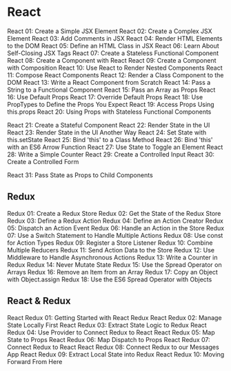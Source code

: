 # React

React 01: Create a Simple JSX Element
React 02: Create a Complex JSX Element
React 03: Add Comments in JSX
React 04: Render HTML Elements to the DOM
React 05: Define an HTML Class in JSX
React 06: Learn About Self-Closing JSX Tags
React 07: Create a Stateless Functional Component
React 08: Create a Component with React
React 09: Create a Component with Composition
React 10: Use React to Render Nested Components
React 11: Compose React Components
React 12: Render a Class Component to the DOM
React 13: Write a React Component from Scratch
React 14: Pass a String to a Functional Component
React 15: Pass an Array as Props
React 16: Use Default Props
React 17: Override Default Props
React 18: Use PropTypes to Define the Props You Expect
React 19: Access Props Using this.props
React 20: Using Props with Stateless Functional Components

React 21: Create a Stateful Component
React 22: Render State in the UI
React 23: Render State in the UI Another Way
React 24: Set State with this.setState
React 25: Bind 'this' to a Class Method
React 26: Bind 'this' with an ES6 Arrow Function
React 27: Use State to Toggle an Element
React 28: Write a Simple Counter
React 29: Create a Controlled Input
React 30: Create a Controlled Form

React 31: Pass State as Props to Child Components




## Redux

Redux 01: Create a Redux Store
Redux 02: Get the State of the Redux Store
Redux 03: Define a Redux Action
Redux 04: Define an Action Creator
Redux 05: Dispatch an Action Event
Redux 06: Handle an Action in the Store
Redux 07: Use a Switch Statement to Handle Multiple Actions
Redux 08: Use const for Action Types
Redux 09: Register a Store Listener
Redux 10: Combine Multiple Reducers
Redux 11: Send Action Data to the Store
Redux 12: Use Middleware to Handle Asynchronous Actions
Redux 13: Write a Counter in Redux
Redux 14: Never Mutate State
Redux 15: Use the Spread Operator on Arrays
Redux 16: Remove an Item from an Array
Redux 17: Copy an Object with Object.assign
Redux 18: Use the ES6 Spread Operator with Objects

## React & Redux

React Redux 01: Getting Started with React Redux
React Redux 02: Manage State Locally First
React Redux 03: Extract State Logic to Redux
React Redux 04: Use Provider to Connect Redux to React
React Redux 05: Map State to Props
React Redux 06: Map Dispatch to Props
React Redux 07: Connect Redux to React
React Redux 08: Connect Redux to our Messages App
React Redux 09: Extract Local State into Redux
React Redux 10: Moving Forward From Here
